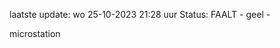 laatste update: 
wo 25-10-2023 21:28   uur 
Status: FAALT - geel - 
<div class="service Y">microstation</div>